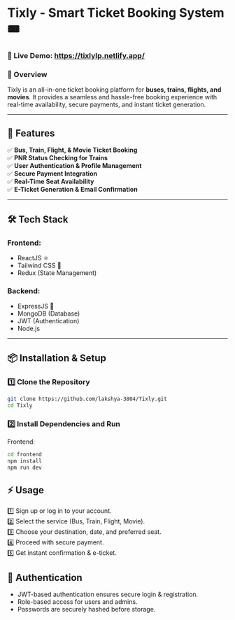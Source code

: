 # **Tixly - Smart Ticket Booking System 🎟️**  

### **🚀 Live Demo:** https://tixlylp.netlify.app/  

### **📌 Overview**  
Tixly is an all-in-one ticket booking platform for **buses, trains, flights, and movies**. It provides a seamless and hassle-free booking experience with real-time availability, secure payments, and instant ticket generation.  

---

## **🚀 Features**  
✅ **Bus, Train, Flight, & Movie Ticket Booking**  
✅ **PNR Status Checking for Trains**  
✅ **User Authentication & Profile Management**  
✅ **Secure Payment Integration**  
✅ **Real-Time Seat Availability**  
✅ **E-Ticket Generation & Email Confirmation**  

---

## **🛠️ Tech Stack**  

### **Frontend:**  
- ReactJS ⚛️  
- Tailwind CSS 🎨  
- Redux (State Management)  

### **Backend:**  
- ExpressJS 🚀  
- MongoDB (Database)  
- JWT (Authentication)  
- Node.js  

---

## **📦 Installation & Setup**  

### **1️⃣ Clone the Repository**  
```sh
git clone https://github.com/lakshya-3804/Tixly.git
cd Tixly
```

### **2️⃣ Install Dependencies and Run**
Frontend:
```sh
cd frontend
npm install
npm run dev
```

## **⚡ Usage**
1️⃣ Sign up or log in to your account.  
2️⃣ Select the service (Bus, Train, Flight, Movie).  
3️⃣ Choose your destination, date, and preferred seat.  
4️⃣ Proceed with secure payment.  
5️⃣ Get instant confirmation & e-ticket.  

## **🔐 Authentication**
- JWT-based authentication ensures secure login & registration.
- Role-based access for users and admins.
- Passwords are securely hashed before storage.



